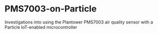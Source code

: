 # PMS7003-on-Particle
Investigations into using the Plantower PMS7003 air quality sensor with a Particle IoT-enabled microcontroller

